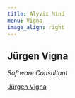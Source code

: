 ```yaml
---
title: Alyvix Mind
menu: Vigna
image_align: right
---
```


## **Jürgen** Vigna
*Software Consultant*

<div class="LI-profile-badge"  data-version="v1" data-size="medium" data-locale="en_US" data-type="horizontal" data-theme="light" data-vanity="j%C3%BCrgen-vigna-54023252"><a class="LI-simple-link" href='https://it.linkedin.com/in/j%C3%BCrgen-vigna-54023252?trk=profile-badge'>Jürgen Vigna</a></div>
